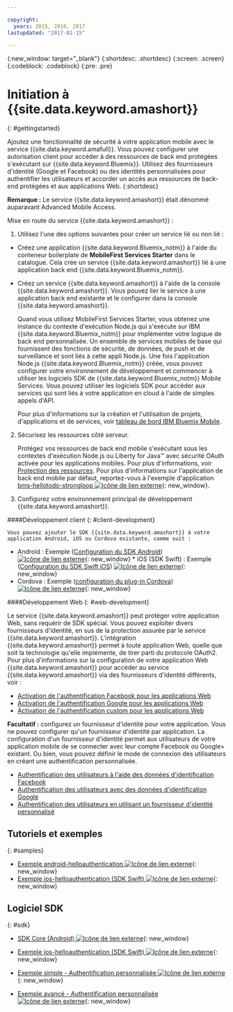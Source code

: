 ```yaml
---

copyright:
  years: 2015, 2016, 2017
lastupdated: "2017-01-15"

---
```

{:new_window: target="_blank"}
{:shortdesc: .shortdesc}
{:screen: .screen}
{:codeblock: .codeblock}
{:pre: .pre}

# Initiation à {{site.data.keyword.amashort}}
{: #gettingstarted}

Ajoutez une fonctionnalité de sécurité à votre application mobile avec le service {{site.data.keyword.amafull}}. Vous pouvez configurer une autorisation client pour accéder à des ressources de back end protégées s'exécutant sur {{site.data.keyword.Bluemix}}. Utilisez des fournisseurs d'identité (Google et Facebook) ou des identités personnalisées pour authentifier les utilisateurs et accorder un accès aux ressources de back-end protégées et aux applications Web.
{:shortdesc}

**Remarque :** Le service {{site.data.keyword.amashort}} était dénommé auparavant Advanced Mobile Access.


Mise en route du service {{site.data.keyword.amashort}} :

1. Utilisez l'une des options suivantes pour créer un service lié ou non lié :
 * Créez une application {{site.data.keyword.Bluemix_notm}} à l'aide du conteneur boilerplate de **MobileFirst Services Starter** dans le catalogue. Cela crée un service {{site.data.keyword.amashort}} lié à une application back end {{site.data.keyword.Bluemix_notm}}.
 * Créez un service {{site.data.keyword.amashort}} à l'aide de la console {{site.data.keyword.amashort}}.  Vous pouvez lier le service à une
application back end existante et le configurer dans la console {{site.data.keyword.amashort}}.

   Quand vous utilisez MobileFirst Services Starter, vous obtenez une instance du contexte d'exécution Node.js qui s'exécute sur IBM {{site.data.keyword.Bluemix_notm}} pour implémenter votre logique de back end personnalisée. Un ensemble de services mobiles de base qui fournissent des fonctions de sécurité, de données, de push et de surveillance et sont liés à cette appli Node.js. Une fois l'application Node.js {{site.data.keyword.Bluemix_notm}} créée, vous pouvez configurer votre environnement de développement et commencer à utiliser les logiciels SDK de {{site.data.keyword.Bluemix_notm}} Mobile Services. Vous pouvez utiliser les logiciels SDK pour accéder aux services qui sont liés à votre application en cloud à l'aide de simples appels d'API.

	Pour plus d'informations sur la création et l'utilisation de projets, d'applications et de
services, voir [tableau de bord IBM Bluemix Mobile](https://console.{DomainName}/docs/mobile/index.html).

2. Sécurisez les ressources côté serveur.

   Protégez vos ressources de back end mobile s'exécutant sous les contextes d'exécution Node.js ou Liberty for Java&trade; avec sécurité OAuth activée pour les applications mobiles. Pour plus d'informations, voir [Protection des ressources](protecting-resources.html).
   Pour plus d'informations sur l'application de back end mobile par défaut, reportez-vous à l'exemple d'application [bms-hellotodo-strongloop ![Icône de lien externe](../../icons/launch-glyph.svg "Icône de lien externe")](https://github.com/ibm-bluemix-mobile-services/bms-hellotodo-strongloop "Icône de lien externe"){: new_window}.

3. Configurez votre environnement principal de développement {{site.data.keyword.amashort}}.

  ####Développement client
  {: #client-development}

	Vous pouvez ajouter le SDK {{site.data.keyword.amashort}} à votre application Android, iOS ou Cordova existante, comme suit :
   * Android : Exemple ([Configuration du SDK Android](getting-started-android.html)) [ ![Icône de lien externe](../../icons/launch-glyph.svg "Icône de lien externe")](https://github.com/ibm-bluemix-mobile-services/bms-samples-android-helloauthentication "Icône de lien externe"){: new_window}
    * iOS (SDK Swift) : Exemple ([Configuration du SDK Swift iOS](getting-started-ios-swift-sdk.html)) [![Icône de lien externe](../../icons/launch-glyph.svg "Icône de lien externe")](https://github.com/ibm-bluemix-mobile-services/bms-samples-swift-helloauthentication "Icône de lien externe"){: new_window}    
   * Cordova : Exemple ([configuration du plug-in Cordova](getting-started-cordova.html)) [ ![Icône de lien externe](../../icons/launch-glyph.svg "Icône de lien externe")](https://github.com/ibm-bluemix-mobile-services/bms-samples-cordova-helloauthentication "Icône de lien externe"){: new_window}


 ####Développement Web
 {: #web-development}

   Le service {{site.data.keyword.amashort}} peut protéger votre application Web, sans requérir de SDK spécial. Vous pouvez exploiter divers fournisseurs d'identité, en sus de la protection assurée par le service {{site.data.keyword.amashort}}. L'intégration {{site.data.keyword.amashort}} permet à toute application Web, quelle que soit la technologie qu'elle implémente, de tirer parti du protocole OAuth2. Pour plus d'informations sur la configuration de votre application Web {{site.data.keyword.amashort}} pour accéder au service {{site.data.keyword.amashort}}  via des fournisseurs d'identité différents, voir :

   * [Activation de l'authentification Facebook pour les applications Web](facebook-auth-web.html)
   * [Activation de l'authentification Google pour les applications Web](google-auth-web.html)
   * [Activation de l'authentification custom pour les applications Web](custom-auth-web.html)

**Facultatif :** configurez un fournisseur d'identité pour votre application. Vous ne pouvez configurer qu'un fournisseur d'identité par application. La configuration d'un fournisseur d'identité permet aux utilisateurs de votre application mobile de se connecter avec leur compte Facebook ou Google+ existant. Ou bien, vous pouvez définir le mode de connexion des utilisateurs en créant une authentification personnalisée.
   * [Authentification des utilisateurs à l'aide des données d'identification Facebook](facebook-auth-overview.html)
   * [Authentification des utilisateurs avec des données d'identification Google](google-auth-overview.html)
   * [Authentification des utilisateurs en utilisant un fournisseur d'identité personnalisé](custom-auth.html)

## Tutoriels et exemples
{: #samples}

* [Exemple android-helloauthentication ![Icône de lien externe](../../icons/launch-glyph.svg "Icône de lien externe")](https://github.com/ibm-bluemix-mobile-services/bms-samples-android-helloauthentication "Icône de lien externe"){: new_window}
* [Exemple ios-helloauthentication (SDK Swift) ![Icône de lien externe](../../icons/launch-glyph.svg "Icône de lien externe")](https://github.com/ibm-bluemix-mobile-services/bms-samples-swift-helloauthentication "Icône de lien externe"){: new_window}

## Logiciel SDK
{: #sdk}

* [SDK Core (Android) ![Icône de lien externe](../../icons/launch-glyph.svg "Icône de lien externe")](https://github.com/ibm-bluemix-mobile-services/bms-clientsdk-android-core "Icône de lien externe"){: new_window}

* [Exemple ios-helloauthentication (SDK Swift) ![Icône de lien externe](../../icons/launch-glyph.svg "Icône de lien externe")](https://github.com/ibm-bluemix-mobile-services/bms-samples-swift-helloauthentication "Icône de lien externe"){: new_window}

* [Exemple simple - Authentification personnalisée ![Icône de lien externe](../../icons/launch-glyph.svg "Icône de lien externe")](https://github.com/ibm-bluemix-mobile-services/bms-mca-custom-identity-provider-sample "Icône de lien externe"){: new_window}

* [Exemple avancé - Authentification personnalisée ![Icône de lien externe](../../icons/launch-glyph.svg "Icône de lien externe")](https://github.com/ibm-bluemix-mobile-services/bms-mca-custom-identity-provider-with-user-management "Icône de lien externe"){: new_window}


